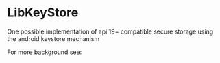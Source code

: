 # LibKeyStore

One possible implementation of api 19+ compatible secure storage using the android keystore mechanism

For more background see:








